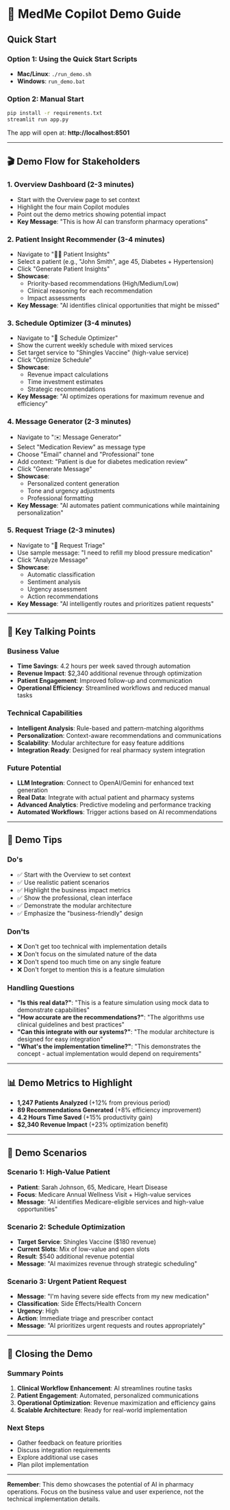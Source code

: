 # 🎯 MedMe Copilot Demo Guide

## Quick Start

### Option 1: Using the Quick Start Scripts
- **Mac/Linux**: `./run_demo.sh`
- **Windows**: `run_demo.bat`

### Option 2: Manual Start
```bash
pip install -r requirements.txt
streamlit run app.py
```

The app will open at: **http://localhost:8501**

---

## 🎬 Demo Flow for Stakeholders

### 1. **Overview Dashboard** (2-3 minutes)
- Start with the Overview page to set context
- Highlight the four main Copilot modules
- Point out the demo metrics showing potential impact
- **Key Message**: "This is how AI can transform pharmacy operations"

### 2. **Patient Insight Recommender** (3-4 minutes)
- Navigate to "🧑‍⚕️ Patient Insights"
- Select a patient (e.g., "John Smith", age 45, Diabetes + Hypertension)
- Click "Generate Patient Insights"
- **Showcase**:
  - Priority-based recommendations (High/Medium/Low)
  - Clinical reasoning for each recommendation
  - Impact assessments
- **Key Message**: "AI identifies clinical opportunities that might be missed"

### 3. **Schedule Optimizer** (3-4 minutes)
- Navigate to "📅 Schedule Optimizer"
- Show the current weekly schedule with mixed services
- Set target service to "Shingles Vaccine" (high-value service)
- Click "Optimize Schedule"
- **Showcase**:
  - Revenue impact calculations
  - Time investment estimates
  - Strategic recommendations
- **Key Message**: "AI optimizes operations for maximum revenue and efficiency"

### 4. **Message Generator** (2-3 minutes)
- Navigate to "✉️ Message Generator"
- Select "Medication Review" as message type
- Choose "Email" channel and "Professional" tone
- Add context: "Patient is due for diabetes medication review"
- Click "Generate Message"
- **Showcase**:
  - Personalized content generation
  - Tone and urgency adjustments
  - Professional formatting
- **Key Message**: "AI automates patient communications while maintaining personalization"

### 5. **Request Triage** (2-3 minutes)
- Navigate to "📨 Request Triage"
- Use sample message: "I need to refill my blood pressure medication"
- Click "Analyze Message"
- **Showcase**:
  - Automatic classification
  - Sentiment analysis
  - Urgency assessment
  - Action recommendations
- **Key Message**: "AI intelligently routes and prioritizes patient requests"

---

## 🎯 Key Talking Points

### Business Value
- **Time Savings**: 4.2 hours per week saved through automation
- **Revenue Impact**: $2,340 additional revenue through optimization
- **Patient Engagement**: Improved follow-up and communication
- **Operational Efficiency**: Streamlined workflows and reduced manual tasks

### Technical Capabilities
- **Intelligent Analysis**: Rule-based and pattern-matching algorithms
- **Personalization**: Context-aware recommendations and communications
- **Scalability**: Modular architecture for easy feature additions
- **Integration Ready**: Designed for real pharmacy system integration

### Future Potential
- **LLM Integration**: Connect to OpenAI/Gemini for enhanced text generation
- **Real Data**: Integrate with actual patient and pharmacy systems
- **Advanced Analytics**: Predictive modeling and performance tracking
- **Automated Workflows**: Trigger actions based on AI recommendations

---

## 🚨 Demo Tips

### Do's
- ✅ Start with the Overview to set context
- ✅ Use realistic patient scenarios
- ✅ Highlight the business impact metrics
- ✅ Show the professional, clean interface
- ✅ Demonstrate the modular architecture
- ✅ Emphasize the "business-friendly" design

### Don'ts
- ❌ Don't get too technical with implementation details
- ❌ Don't focus on the simulated nature of the data
- ❌ Don't spend too much time on any single feature
- ❌ Don't forget to mention this is a feature simulation

### Handling Questions
- **"Is this real data?"**: "This is a feature simulation using mock data to demonstrate capabilities"
- **"How accurate are the recommendations?"**: "The algorithms use clinical guidelines and best practices"
- **"Can this integrate with our systems?"**: "The modular architecture is designed for easy integration"
- **"What's the implementation timeline?"**: "This demonstrates the concept - actual implementation would depend on requirements"

---

## 📊 Demo Metrics to Highlight

- **1,247 Patients Analyzed** (+12% from previous period)
- **89 Recommendations Generated** (+8% efficiency improvement)
- **4.2 Hours Time Saved** (+15% productivity gain)
- **$2,340 Revenue Impact** (+23% optimization benefit)

---

## 🎪 Demo Scenarios

### Scenario 1: High-Value Patient
- **Patient**: Sarah Johnson, 65, Medicare, Heart Disease
- **Focus**: Medicare Annual Wellness Visit + High-value services
- **Message**: "AI identifies Medicare-eligible services and high-value opportunities"

### Scenario 2: Schedule Optimization
- **Target Service**: Shingles Vaccine ($180 revenue)
- **Current Slots**: Mix of low-value and open slots
- **Result**: $540 additional revenue potential
- **Message**: "AI maximizes revenue through strategic scheduling"

### Scenario 3: Urgent Patient Request
- **Message**: "I'm having severe side effects from my new medication"
- **Classification**: Side Effects/Health Concern
- **Urgency**: High
- **Action**: Immediate triage and prescriber contact
- **Message**: "AI prioritizes urgent requests and routes appropriately"

---

## 🏁 Closing the Demo

### Summary Points
1. **Clinical Workflow Enhancement**: AI streamlines routine tasks
2. **Patient Engagement**: Automated, personalized communications
3. **Operational Optimization**: Revenue maximization and efficiency gains
4. **Scalable Architecture**: Ready for real-world implementation

### Next Steps
- Gather feedback on feature priorities
- Discuss integration requirements
- Explore additional use cases
- Plan pilot implementation

---

**Remember**: This demo showcases the potential of AI in pharmacy operations. Focus on the business value and user experience, not the technical implementation details. 